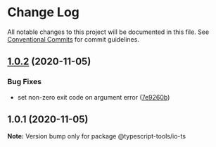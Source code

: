 # Change Log

All notable changes to this project will be documented in this file.
See [Conventional Commits](https://conventionalcommits.org) for commit guidelines.

## [1.0.2](https://github.com/typescript-tools/typescript-tools/compare/@typescript-tools/io-ts@1.0.1...@typescript-tools/io-ts@1.0.2) (2020-11-05)


### Bug Fixes

* set non-zero exit code on argument error ([7e9260b](https://github.com/typescript-tools/typescript-tools/commit/7e9260b3bcf023aaab9d35468a363edfeb151529))





## 1.0.1 (2020-11-05)

**Note:** Version bump only for package @typescript-tools/io-ts
